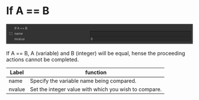 
# If A == B
![IfEqual](img/IfEqual.jpg)


If A == B, A (variable) and B (integer) will be equal, hense the proceeding actions cannot be completed.


|  Label |  function  |
| ----   | ---- |
| name | Specify the variable name being compared. |
| nvalue | Set the integer value with which you wish to compare. |
